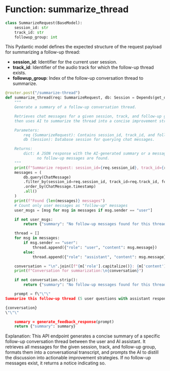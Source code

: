 # Function: summarize_thread

```python
class SummarizeRequest(BaseModel):
    session_id: str
    track_id: str
    followup_group: int
```

This Pydantic model defines the expected structure of the request payload for summarizing a follow-up thread:

- **session_id**: Identifier for the current user session.  
- **track_id**: Identifier of the audio track for which the follow-up thread exists.  
- **followup_group**: Index of the follow-up conversation thread to summarize.

```python
@router.post("/summarize-thread")
def summarize_thread(req: SummarizeRequest, db: Session = Depends(get_db)):
    """
    Generate a summary of a follow-up conversation thread.

    Retrieves chat messages for a given session, track, and follow-up group,
    then uses AI to summarize the thread into a concise improvement strategy.

    Parameters:
        req (SummarizeRequest): Contains session_id, track_id, and followup_group.
        db (Session): Database session for querying chat messages.

    Returns:
        dict: A JSON response with the AI-generated summary or a message if
              no follow-up messages are found.
    """
    print(f"Summarize request: session_id={req.session_id}, track_id={req.track_id}, group={req.followup_group}")
    messages = (
        db.query(ChatMessage)
        .filter_by(session_id=req.session_id, track_id=req.track_id, followup_group=req.followup_group)
        .order_by(ChatMessage.timestamp)
        .all()
    )
    print(f"Found {len(messages)} messages")
    # Count only user messages as "follow-up" messages
    user_msgs = [msg for msg in messages if msg.sender == "user"]

    if not user_msgs:
        return {"summary": "No follow-up messages found for this thread to summarize."}

    thread = []
    for msg in messages:
        if msg.sender == "user":
            thread.append({"role": "user", "content": msg.message})
        else:
            thread.append({"role": "assistant", "content": msg.message})

    conversation = "\n".join([f"{m['role'].capitalize()}: {m['content']}" for m in thread])
    print(f"Conversation for summarization:\n{conversation}")

    if not conversation.strip():
        return {"summary": "No follow-up messages found for this thread to summarize."}

    prompt = f\"\"\"
Summarize this follow-up thread (5 user questions with assistant responses) into a concise overall improvement strategy:

{conversation}
\"\"\"

    summary = generate_feedback_response(prompt)
    return {"summary": summary}
```

Explanation:
This API endpoint generates a concise summary of a specific follow-up conversation thread between the user 
and AI assistant. It retrieves all messages for the given session, track, and follow-up group, 
formats them into a conversational transcript, and prompts the AI to distill the discussion into actionable 
improvement strategies. If no follow-up messages exist, it returns a notice indicating so.